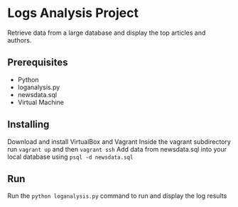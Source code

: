 <h1>Logs Analysis Project</h1>
Retrieve data from a large database and display the top articles and authors.

<h2>Prerequisites</h2>
    <ul>
        <li>Python</li>
        <li>loganalysis.py</li>
        <li>newsdata.sql</li>
        <li>Virtual Machine</li>
    </ul>
	
<h2>Installing</h2>
	Download and install VirtualBox and Vagrant
	Inside the vagrant subdirectory run <code>vagrant up</code> and then <code>vagrant ssh</code>
	Add data from newsdata.sql into your local database using <code>psql -d newsdata.sql</code>
	
	
<h2>Run</h2>
	Run the <code>python loganalysis.py</code> command to run and display the log results
	